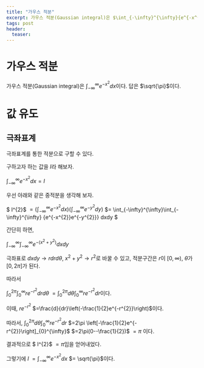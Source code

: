 ```yaml
---
title: "가우스 적분"
excerpt: 가우스 적분(Gaussian integral)은 $\int_{-\infty}^{\infty}{e^{-x^{2}}}dx$이다. 답은 $\sqrt{\pi}$이다.
tags: post
header:
  teaser: 
---
```


# 가우스 적분
가우스 적분(Gaussian integral)은 $\int_{-\infty}^{\infty}{e^{-x^{2}}}dx$이다. 답은 $\sqrt{\pi}$이다.

# 값 유도
## 극좌표계
극좌표계를 통한 적분으로 구할 수 있다.

구하고자 하는 값을 $I$라 해보자.

$\int_{-\infty}^{\infty}{e^{-x^{2}}}dx=I$

우선 아래와 같은 중적분을 생각해 보자.

$ I^{2}$ 
$= \left(\int_{-\infty}^{\infty}{e^{-x^{2}}}dx\right)\left(\int_{-\infty}^{\infty}{e^{-y^{2}}}dy\right)$ 
$= \int_{-\infty}^{\infty}\int_{-\infty}^{\infty} {e^{-x^{2}}e^{-y^{2}}} dxdy $

간단히 하면,

$\int_{-\infty}^{\infty}\int_{-\infty}^{\infty} {e^{-(x^{2}+y^{2})}} dxdy$

극좌표로 $dxdy\rightarrow rdrd\theta$, $x^{2}+y^{2}\rightarrow r^{2}$로 바꿀 수 있고, 적분구간은 $r$이 $[0,\infty)$, $\theta$가 $[0,2\pi]$가 된다.

따라서 

$\int_{0}^{2\pi}\int_{0}^{\infty} {re^{-r^{2}}} drd\theta$
$=\int_{0}^{2\pi}d\theta \int_{0}^{\infty} {re^{-r^{2}}} dr$이다. 

이때, $re^{-r^{2}}$
$=\frac{d}{dr}\left(-\frac{1}{2}e^{-r^{2}}\right)$이다.

따라서, 
$\int_{0}^{2\pi}d\theta \int_{0}^{\infty} {re^{-r^{2}}} dr$
$=2\pi \left[-\frac{1}{2}e^{-r^{2}}\right]_{0}^{\infty}$
$=2\pi(0--\frac{1}{2})$
$=\pi$
이다.

결과적으로 
$ I^{2}$ 
$= \pi$임을 얻어내었다.

그렇기에 $I$
$=\int_{-\infty}^{\infty}{e^{-x^{2}}}dx$
$= \sqrt{\pi}$이다.